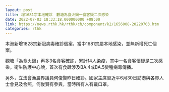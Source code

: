 ```yaml
---
layout: post
title: 增1681宗本地確診　觀塘為食火鍋一食客疑二次感染
date: 2022-07-03 18:33:18.000000000 +08:00
link: https://news.rthk.hk/rthk/ch/component/k2/1656008-20220703.htm
categories: rthk
---
```


本港新增1828宗新冠病毒確診個案，當中1681宗屬本地感染，並無新增死亡個案。

觀塘「為食火鍋」再多3名食客確診，累計14人染疫，其中一名食客懷疑是二次感染。衞生防護中心說，首次有食肆涉及BA.4或BA.5變種病毒傳播。

另外，立法會漁農界議員何俊賢昨日確診。國家主席習近平6月30日訪港與各界人士會見及合照，何俊賢有參與，當時所有人有戴口罩。
